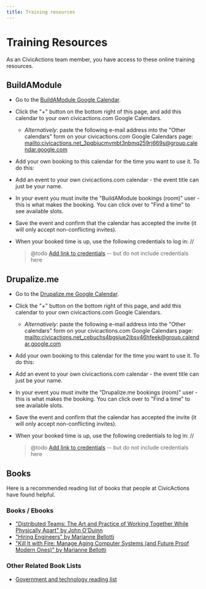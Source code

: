 ```yaml
---
title: Training resources
---
```


# Training Resources

As an CivicActions team member, you have access to these online training resources.

## BuildAModule

-   Go to the [BuildAModule Google Calendar](https://calendar.google.com/calendar/b/1/embed?src=civicactions.net_3pqbiucmvmbt3nbmq259rj669s@group.calendar.google.com&ctz=America/Los_Angeles).
-   Click the "+" button on the bottom right of this page, and add this calendar to your own civicactions.com Google Calendars.
    -   _Alternatively_: paste the following e-mail address into the "Other calendars" form on your civicactions.com Google Calendars page: <mailto:civicactions.net_3pqbiucmvmbt3nbmq259rj669s@group.calendar.google.com>
-   Add your own booking to this calendar for the time you want to use it. To do this:
-   Add an event to your own civicactions.com calendar - the event title can just be your name.
-   In your event you must invite the "BuildAModule bookings (room)" user - this is what makes the booking. You can click over to "Find a time" to see available slots.
-   Save the event and confirm that the calendar has accepted the invite (it will only accept non-conflicting invites).
-   When your booked time is up, use the following credentials to log in: //

    > @todo [Add link to credentials](https://trello.com/c/dxKtjdYD/111-add-link-to-doc-with-drupalizeme-and-buildamodule-credentials) -- but do not include credentials here

## Drupalize.me

-   Go to the [Drupalize.me Google Calendar](https://calendar.google.com/calendar/b/1/embed?src=civicactions.net_cebuchs4bgsjue2jbsv46hfeek@group.calendar.google.com&ctz=America/Los_Angeles).
-   Click the "+" button on the bottom right of this page, and add this calendar to your own civicactions.com Google Calendars.
    -   _Alternatively_: paste the following e-mail address into the "Other calendars" form on your civicactions.com Google Calendars page: <mailto:civicactions.net_cebuchs4bgsjue2jbsv46hfeek@group.calendar.google.com>
-   Add your own booking to this calendar for the time you want to use it. To do this:
-   Add an event to your own civicactions.com calendar - the event title can just be your name.
-   In your event you must invite the "Drupalize.me bookings (room)" user - this is what makes the booking. You can click over to "Find a time" to see available slots.
-   Save the event and confirm that the calendar has accepted the invite (it will only accept non-conflicting invites).
-   When your booked time is up, use the following credentials to log in: //

    > @todo [Add link to credentials](https://trello.com/c/dxKtjdYD/111-add-link-to-doc-with-drupalizeme-and-buildamodule-credentials) -- but do not include credentials here

## Books

Here is a recommended reading list of books that people at CivicActions have found helpful.

### Books / Ebooks

-   ["Distributed Teams: The Art and Practice of Working Together While Physically Apart" by John O'Duinn](https://distributedteamsbook.com/buy/)
-   ["Hiring Engineers" by Marianne Bellotti](https://leanpub.com/hiring-engineers)
-   ["Kill It with Fire: Manage Aging Computer Systems (and Future Proof Modern Ones)" by Marianne Bellotti](https://www.penguinrandomhouse.com/books/667571/kill-it-with-fire-by-marianne-bellotti/)

### Other Related Book Lists

-   [Government and technology reading list](https://karpet.github.io/gov-tech-reading-list/)
